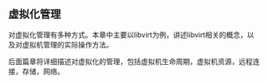 ## 虚拟化管理

对虚拟化管理有多种方式。本章中主要以libvirt为例，讲述libvirt相关的概念，以及对虚拟机管理的实际操作方法。

后面篇章将详细描述对虚拟化的管理，包括虚拟机生命周期，虚拟机资源，远程连接，存储，网络。
